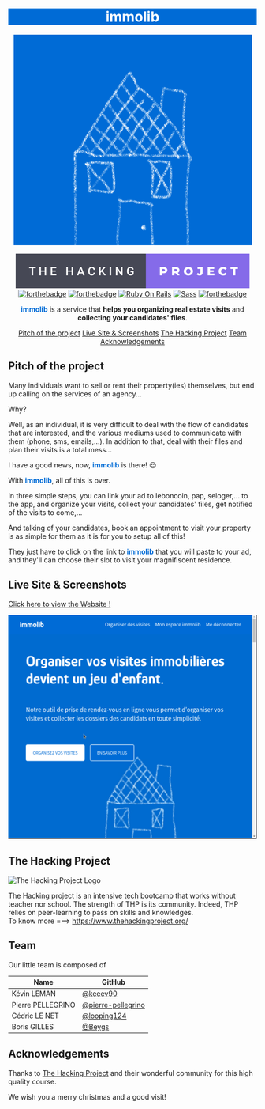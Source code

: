<div align='center'>
<div style='background-color:#006bd6;width:100%'>
  <h1 style='color: #fff'>immolib</h1>
</div>

[![Immolib Gif](https://raw.githubusercontent.com/Beygs/Beygs/main/assets/immolib.gif)](https://immolib.herokuapp.com/)

[![THP Badge](https://raw.githubusercontent.com/Beygs/Beygs/main/assets/the-hacking-project-badge.svg)](https://www.thehackingproject.org/)
[![forthebadge](https://forthebadge.com/images/badges/made-with-ruby.svg)](https://forthebadge.com)
[![forthebadge](https://forthebadge.com/images/badges/uses-js.svg)](https://forthebadge.com)
[![Ruby On Rails](https://img.shields.io/badge/Ruby_on_Rails-CC0000?style=for-the-badge&logo=ruby-on-rails&logoColor=white)](https://rubyonrails.org/)
[![Sass](https://img.shields.io/badge/Sass-CC6699?style=for-the-badge&logo=sass&logoColor=white)](https://sass-lang.com/)
[![forthebadge](https://forthebadge.com/images/badges/built-with-love.svg)](https://forthebadge.com)

<span style='color: #006bd6;font-weight: bold'>immolib</span> is a service that **helps you organizing real estate visits** and **collecting your candidates' files**.

[Pitch of the project](#pitch-of-the-project)
[Live Site & Screenshots](#live-site--screenshots)
[The Hacking Project](#the-hacking-project)
[Team](#team)
[Acknowledgements](#acknowledgements)

</div>

## Pitch of the project

Many individuals want to sell or rent their property(ies) themselves, but end up calling on the services of an agency...

Why?

Well, as an individual, it is very difficult to deal with the flow of candidates that are interested, and the various mediums used to communicate with them (phone, sms, emails,...). In addition to that, deal with their files and plan their visits is a total mess...

I have a good news, now, <span style='color: #006bd6;font-weight: bold'>immolib</span> is there! 😍

With <span style='color: #006bd6;font-weight: bold'>immolib</span>, all of this is over.

In three simple steps, you can link your ad to leboncoin, pap, seloger,... to the app, and organize your visits, collect your candidates' files, get notified of the visits to come,...

And talking of your candidates, book an appointment to visit your property is as simple for them as it is for you to setup all of this! 

They just have to click on the link to <span style='color: #006bd6;font-weight: bold'>immolib</span> that you will paste to your ad, and they'll can choose their slot to visit your magnifiscent residence.

## Live Site & Screenshots

[Click here to view the Website !](https://immolib.herokuapp.com/)

[![Utilisation gif](https://raw.githubusercontent.com/Beygs/Beygs/main/assets/crea_logement.gif)](https://immolib.herokuapp.com/)

## The Hacking Project

![The Hacking Project Logo](https://camo.githubusercontent.com/25158daf208594d34b24e59489a27a086a179b65b1915d9ee1c759be99fdf3e2/68747470733a2f2f69302e77702e636f6d2f6368726f6d65626f6f6b6c6976652e636f6d2f77702d636f6e74656e742f75706c6f6164732f323031382f31312f7468655f6861636b696e675f70726f6a6563745f6c6f676f2e706e673f726573697a653d3632302532433137312673736c3d31)

The Hacking project is an intensive tech bootcamp that works without teacher nor school. The strength of THP is its community. Indeed, THP relies on peer-learning to pass on skills and knowledges.<br/>
To know more ===> https://www.thehackingproject.org/

## Team

Our little team is composed of

| Name | GitHub |
| ---- | ------ |
| Kévin LEMAN | [@keeev90](@keeev90) |
| Pierre PELLEGRINO | [@pierre-pellegrino](@pierre-pellegrino) |
| Cédric LE NET | [@looping124](@looping124) |
| Boris GILLES | [@Beygs](@Beygs) |

## Acknowledgements

Thanks to [The Hacking Project](https://www.thehackingproject.org) and their wonderful community for this high quality course.

We wish you a merry christmas and a good visit!